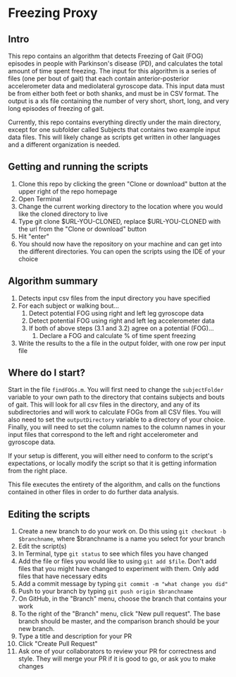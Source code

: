 # Freezing Proxy

## Intro
This repo contains an algorithm that detects Freezing of Gait (FOG) episodes in people with Parkinson's disease (PD), and calculates the total amount of time spent freezing. The input for this algorithm is a series of files (one per bout of gait) that each contain anterior-posterior accelerometer data and mediolateral gyroscope data. This input data must be from either both feet or both shanks, and must be in CSV format. The output is a xls file containing the number of very short, short, long, and very long episodes of freezing of gait.

Currently, this repo contains everything directly under the main directory, except for one subfolder called Subjects that contains two example input data files. This will likely change as scripts get written in other languages and a different organization is needed.

## Getting and running the scripts 
1. Clone this repo by clicking the green "Clone or download" button at the upper right of the repo homepage
2. Open Terminal
3. Change the current working directory to the location where you would like the cloned directory to live
4. Type git clone $URL-YOU-CLONED, replace $URL-YOU-CLONED with the url from the "Clone or download" button
5. Hit "enter"
6. You should now have the repository on your machine and can get into the different directories. You can open the scripts using the IDE of your choice

## Algorithm summary
1. Detects input csv files from the input directory you have specified
2. For each subject or walking bout...
    1. Detect potential FOG using right and left leg gyroscope data
    2. Detect potential FOG using right and left leg accelerometer data
    3. If both of above steps (3.1 and 3.2) agree on a potential (FOG)...
        1. Declare a FOG and calculate % of time spent freezing 
3. Write the results to the a file in the output folder, with one row per input file

## Where do I start?
Start in the file `findFOGs.m`. You will first need to change the `subjectFolder` variable to your own path to the directory that contains subjects and bouts of gait. This will look for all csv files in the directory, and any of its subdirectories and will work to calculate FOGs from all CSV files. You will also need to set the `outputDirectory` variable to a directory of your choice. Finally, you will need to set the column names to the column names in your input files that correspond to the left and right accelerometer and gyroscope data. 

If your setup is different, you will either need to conform to the script's expectations, or locally modify the script so that it is getting information from the right place. 

This file executes the entirety of the algorithm, and calls on the functions contained in other files in order to do further data analysis. 

## Editing the scripts 
1. Create a new branch to do your work on. Do this using `git checkout -b $branchname`, where $branchname is a name you select for your branch
2. Edit the script(s)
3. In Terminal, type `git status` to see which files you have changed
4. Add the file or files you would like to using `git add $file`. Don't add files that you might have changed to experiment with them. Only add files that have necessary edits
5. Add a commit message by typing `git commit -m "what change you did"`
6. Push to your branch by typing `git push origin $branchname`
7. On GitHub, in the "Branch" menu, choose the branch that contains your work
8. To the right of the "Branch" menu, click "New pull request". The base branch should be master, and the comparison branch should be your new branch.
9. Type a title and description for your PR
10. Click "Create Pull Request" 
11. Ask one of your collaborators to review your PR for correctness and style. They will merge your PR if it is good to go, or ask you to make changes
